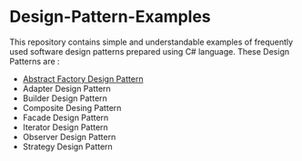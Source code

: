 # Design-Pattern-Examples
This repository contains simple and understandable examples of frequently used software design patterns prepared using C# language.
These Design Patterns are :
- [Abstract Factory Design Pattern](https://github.com/akorez/Design-Pattern-Examples/tree/master/AbstractFactoryDesignPattern)
- Adapter Design Pattern
- Builder Design Pattern
- Composite Desing Pattern
- Facade Design Pattern
- Iterator Design Pattern
- Observer Design Pattern
- Strategy Design Pattern

